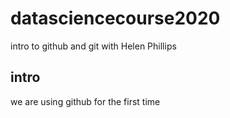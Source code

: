 # datasciencecourse2020
intro to github and git with Helen Phillips

## intro

we are using github for the first time
